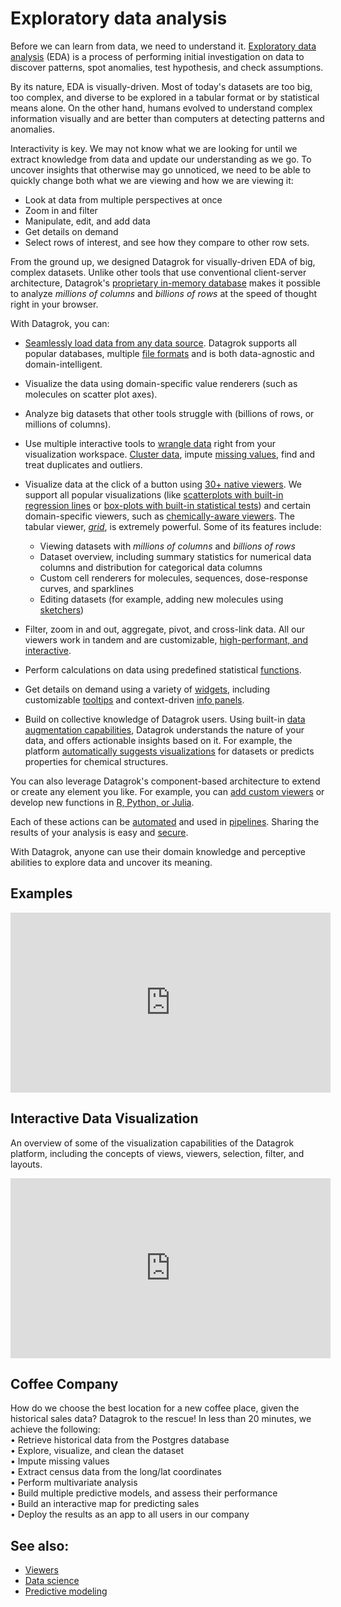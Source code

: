 <!-- TITLE: Exploratory data analysis -->
<!-- SUBTITLE: -->

# Exploratory data analysis

Before we can learn from data, we need to understand it. [Exploratory data
analysis](https://en.wikipedia.org/wiki/Exploratory_data_analysis) (EDA) is a process of performing initial
investigation on data to discover patterns, spot anomalies, test hypothesis, and check assumptions.

By its nature, EDA is visually-driven. Most of today's datasets are too big, too complex, and diverse to be explored in
a tabular format or by statistical means alone. On the other hand, humans evolved to understand complex information
visually and are better than computers at detecting patterns and anomalies.

Interactivity is key. We may not know what we are looking for until we extract knowledge from data and update our
understanding as we go. To uncover insights that otherwise may go unnoticed, we need to be able to quickly change both
what we are viewing and how we are viewing it:

* Look at data from multiple perspectives at once
* Zoom in and filter
* Manipulate, edit, and add data
* Get details on demand
* Select rows of interest, and see how they compare to other row sets.

From the ground up, we designed Datagrok for visually-driven EDA of big, complex datasets. Unlike other tools that use
conventional client-server architecture, Datagrok's [proprietary in-memory
database](../develop/advanced/performance.md#in-memory-database) makes it possible to analyze _millions of columns_ and
_billions of rows_ at the speed of thought right in your browser.

With Datagrok, you can:

* [Seamlessly load data from any data source](../access/importing-data.md). Datagrok supports all popular databases,
  multiple [file formats](../access/importing-data.md#supported-file-types) and is both data-agnostic and
  domain-intelligent. <!--TODO link to a section on domains once ready-->

* Visualize the data using domain-specific value renderers (such as molecules on scatter plot axes).

* Analyze big datasets that other tools struggle with (billions of rows, or millions of columns).

* Use multiple interactive tools to [wrangle data](../transform/data-wrangling.md) right from your visualization
  workspace. [Cluster data](../explore/cluster-data.md), impute [missing
  values](../transform/missing-values-imputation.md), find and treat duplicates and outliers.

* Visualize data at the click of a button using [30+ native viewers](../visualize/viewers.md). We support all popular
  visualizations (like [scatterplots with built-in regression
  lines](../visualize/viewers/scatter-plot.md#regression-line) or [box-plots with built-in statistical
  tests](../visualize/viewers/box-plot.md#t-test)) and certain domain-specific viewers, such as [chemically-aware
  viewers](link). The tabular viewer, [_grid_](../visualize/viewers/grid.md), is extremely powerful. Some of its
  features include:

  * Viewing datasets with _millions of columns_ and _billions of rows_
  * Dataset overview, including summary statistics for numerical data columns and distribution for categorical data
    columns
  * Custom cell renderers for molecules, sequences, dose-response curves, and sparklines
  * Editing datasets (for example, adding new molecules using [sketchers](../domains/chem/sketcher.md))

* Filter, zoom in and out, aggregate, pivot, and cross-link data. All our viewers work in tandem and are customizable,
  [high-performant, and interactive](../develop/advanced/performance.md#viewers).

* Perform calculations on data using predefined statistical [functions](../overview/functions/function.md).
* Get details on demand using a variety of [widgets](../visualize/widgets.md), including customizable
  [tooltips](../explore/select-tooltip-columns.md#viewer-tooltips) and context-driven [info
  panels](../discover/info-panels.md).

* Build on collective knowledge of Datagrok users. Using built-in [data augmentation capabilities](link), Datagrok
  understands the nature of your data, and offers actionable insights based on it. For example, the platform
  [automatically suggests visualizations](link) for datasets or predicts properties for chemical structures.

You can also leverage Datagrok's component-based architecture to extend or create any element you like. For example, you
  can [add custom viewers](../develop/how-to/develop-custom-viewer.md) or develop new functions in [R, Python, or
  Julia](../compute/scripting.md).

Each of these actions can be [automated](../overview/functions/function.md#macros) and used in
[pipelines](../access/data-pipeline.md). Sharing the results of your analysis is easy and
[secure](../govern/security.md).<!--TODO rewrite for clarity-->

With Datagrok, anyone can use their domain knowledge and perceptive abilities to explore data and uncover its meaning.

## Examples

<div class="card" style={{width:"512px",}}>
<iframe src="https://www.youtube.com/embed/67LzPsdNrEc?vq=hd1080&rel=0&color=white&autohide=0" width="512" height="288" frameborder="0"></iframe>
  <div class="card-body">
    <h2 class="card-title">Interactive Data Visualization</h3>
    <p class="card-text">An overview of some of the visualization capabilities of the Datagrok platform, including the concepts of views, viewers, selection, filter, and layouts.</p>
    </div>
</div>

<div class="card" style={{width:"512px",}}>
<iframe src="https://www.youtube.com/embed/tVwpRB8fikQ?vq=hd1080&rel=0&color=white&autohide=0" width="512" height="288" frameborder="0"></iframe>
  <div class="card-body">
    <h2 class="card-title">Coffee Company</h3>
    <p class="card-text">How do we choose the best location for a new coffee place, given the historical sales data? Datagrok to the rescue! In less than 20 minutes, we achieve the following:<br />
                         • Retrieve historical data from the Postgres database<br />
                         • Explore, visualize, and clean the dataset<br />
                         • Impute missing values<br />
                         • Extract census data from the long/lat coordinates<br />
                         • Perform multivariate analysis<br />
                         • Build multiple predictive models, and assess their performance<br />
                         • Build an interactive map for predicting sales<br />
                         • Deploy the results as an app to all users in our company<br />
    </p>
  </div>
</div>

## See also:

* [Viewers](../visualize/viewers.md)
* [Data science](../learn/data-science.md)
* [Predictive modeling](../learn/predictive-modeling.md)
